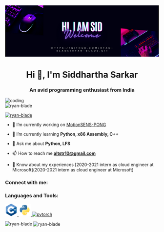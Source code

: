 ![logo](https://github.com/Ryan-Blade/Ryan-Blade/blob/dd2a200648e496f30b8a8b4d42b3c0a0408d7ed8/gallery.png)
<h1 align="center">Hi 👋, I'm Siddhartha Sarkar</h1>
<h3 align="center">An avid programming enthusiast from India</h3>

<img align="right" alt="coding" width="1000" src="https://media.tenor.com/3bTxZ4HdrysAAAAC/pixels-neon.gif">

<p align="left"> <img src="https://komarev.com/ghpvc/?username=ryan-blade&label=Profile%20views&color=0e75b6&style=flat" alt="ryan-blade" /> </p>

<p align="left"> <a href="https://github.com/ryo-ma/github-profile-trophy"><img src="https://github-profile-trophy.vercel.app/?username=ryan-blade" alt="ryan-blade" /></a> </p>

- 🔭 I’m currently working on [MotionSENS-PONG](https://github.com/Ryan-Blade/MotionSENS-PONG.git)

- 🌱 I’m currently learning **Python, x86 Assembly, C++**

- 💬 Ask me about **Python, LFS**

- 📫 How to reach me **altstr10@gmail.com**

- 📄 Know about my experiences [2020-2021 intern as cloud engineer at Microsoft](2020-2021 intern as cloud engineer at Microsoft)

<h3 align="left">Connect with me:</h3>
<p align="left">
</p>

<h3 align="left">Languages and Tools:</h3>
<p align="left"> <a href="https://www.w3schools.com/cpp/" target="_blank" rel="noreferrer"> <img src="https://raw.githubusercontent.com/devicons/devicon/master/icons/cplusplus/cplusplus-original.svg" alt="cplusplus" width="40" height="40"/> </a> <a href="https://www.python.org" target="_blank" rel="noreferrer"> <img src="https://raw.githubusercontent.com/devicons/devicon/master/icons/python/python-original.svg" alt="python" width="40" height="40"/> </a> <a href="https://pytorch.org/" target="_blank" rel="noreferrer"> <img src="https://www.vectorlogo.zone/logos/pytorch/pytorch-icon.svg" alt="pytorch" width="40" height="40"/> </a> </p>

<p><img align="left" src="https://github-readme-stats.vercel.app/api/top-langs?username=ryan-blade&show_icons=true&locale=en&layout=compact" alt="ryan-blade" /></p>

<p>&nbsp;<img align="center" src="https://github-readme-stats.vercel.app/api?username=ryan-blade&show_icons=true&locale=en" alt="ryan-blade" /></p>
